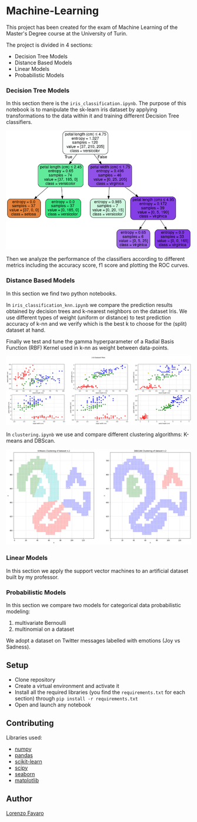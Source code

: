 # Machine-Learning
This project has been created for the exam of Machine Learning of the Master's Degree course at the University of Turin.

The project is divided in 4 sections:
 - Decision Tree Models
 - Distance Based Models
 - Linear Models
 - Probabilistic Models

### Decision Tree Models
In this section there is the `iris_classification.ipynb`.
The purpose of this notebook is to manipulate the sk-learn iris dataset by applying transformations to the data within it and training different Decision Tree classifiers.

<p align="center">
  <img src="https://github.com/lorenzofavaro/Machine-Learning/blob/main/docs/decision-tree.png"/>
</p>

Then we analyze the performance of the classifiers according to different metrics including the accuracy score, f1 score and plotting the ROC curves.

### Distance Based Models
In this section we find two python notebooks.

In `iris_classification_knn.ipynb` we compare the prediction results obtained by decision trees and k-nearest neighbors on the dataset Iris. We use different types of weight (uniform or distance) to test prediction accuracy of k-nn and we verify which is the best k to choose for the (split) dataset at hand.

Finally we test and tune the gamma hyperparameter of a Radial Basis Function (RBF) Kernel used in k-nn as weight between data-points.

<p align="center">
  <img src="https://github.com/lorenzofavaro/Machine-Learning/blob/main/docs/knn.png"/>
</p>

In `clustering.ipynb` we use and compare different clustering algorithms: K-means and DBScan.

<p align="center">
  <img src="https://github.com/lorenzofavaro/Machine-Learning/blob/main/docs/clustering.png"/>
</p>

### Linear Models
In this section we apply the support vector machines to an artificial dataset built by my professor.

### Probabilistic Models
In this section we compare two models for categorical data probabilistic modeling: 
1. multivariate Bernoulli 
2. multinomial on a dataset 

We adopt a dataset on Twitter messages labelled with emotions (Joy vs Sadness).

## Setup
- Clone repository
- Create a virtual environment and activate it
- Install all the required libraries (you find the `requirements.txt` for each section) through `pip install -r requirements.txt`
- Open and launch any notebook

## Contributing
Libraries used:
- [numpy](https://numpy.org/)
- [pandas](https://pandas.pydata.org/)
- [scikit-learn](https://scikit-learn.org/stable/)
- [scipy](https://scipy.org/)
- [seaborn](https://seaborn.pydata.org/)
- [matplotlib](https://matplotlib.org/)

## Author
[Lorenzo Favaro](https://github.com/lorenzofavaro)
